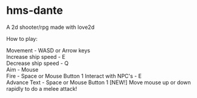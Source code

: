 # hms-dante
A 2d shooter/rpg made with love2d

How to play:

Movement - WASD or Arrow keys  
Increase ship speed - E  
Decrease ship speed - Q  
Aim - Mouse  
Fire - Space or Mouse Button 1
Interact with NPC's - E  
Advance Text - Space or Mouse Button 1
[NEW!] Move mouse up or down rapidly to do a melee attack! 
